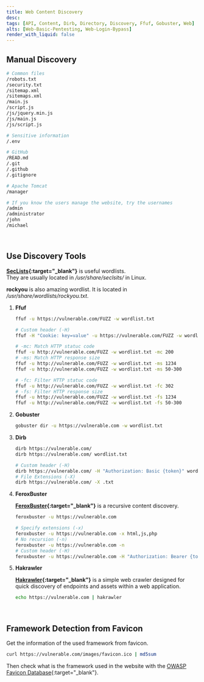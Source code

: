 ```yaml
---
title: Web Content Discovery
desc: 
tags: [API, Content, Dirb, Directory, Discovery, Ffuf, Gobuster, Web]
alts: [Web-Basic-Pentesting, Web-Login-Bypass]
render_with_liquid: false
---
```


## Manual Discovery

```sh
# Common files
/robots.txt
/security.txt
/sitemap.xml
/sitemaps.xml
/main.js
/script.js
/js/jquery.min.js
/js/main.js
/js/script.js

# Sensitive information
/.env

# GitHub
/READ.md
/.git
/.github
/.gitignore

# Apache Tomcat
/manager

# If you know the users manage the website, try the usernames
/admin
/administrator
/john
/michael
```

<br />

## Use Discovery Tools

**[SecLists](https://github.com/danielmiessler/SecLists){:target="_blank"}** is useful wordlists.  
They are usually located in */usr/share/seclsits/* in Linux.

**rockyou** is also amazing wordlist. It is located in */usr/share/wordlists/rockyou.txt*.  

1. **Ffuf**

    ```sh
    ffuf -u https://vulnerable.com/FUZZ -w wordlist.txt 

    # Custom header (-H)
    ffuf -H "Cookie: key=value" -u https://vulnerable.com/FUZZ -w wordlist.txt 

    # -mc: Match HTTP statuc code
    ffuf -u http://vulnerable.com/FUZZ -w wordlist.txt -mc 200
    # -ms: Match HTTP response size
    ffuf -u http://vulnerable.com/FUZZ -w wordlist.txt -ms 1234
    ffuf -u http://vulnerable.com/FUZZ -w wordlist.txt -ms 50-300

    # -fc: Filter HTTP statuc code
    ffuf -u http://vulnerable.com/FUZZ -w wordlist.txt -fc 302
    # -fs: Filter HTTP response size
    ffuf -u http://vulnerable.com/FUZZ -w wordlist.txt -fs 1234
    ffuf -u http://vulnerable.com/FUZZ -w wordlist.txt -fs 50-300
    ```

2. **Gobuster**

    ```sh
    gobuster dir -u https://vulnerable.com -w wordlist.txt
    ```

3. **Dirb**

    ```sh
    dirb https://vulnerable.com/
    dirb https://vulnerable.com/ wordlist.txt

    # Custom header (-H)
    dirb https://vulnerable.com/ -H "Authorization: Basic {token}" wordlist.txt
    # File Extensions (-X)
    dirb https://vulnerable.com/ -X .txt
    ```

4. **FeroxBuster**

    **[FeroxBuster](https://github.com/epi052/feroxbuster){:target="_blank"}** is a recursive content discovery.

    ```sh
    feroxbuster -u https://vulnerable.com

    # Specify extensions (-x)
    feroxbuster -u https://vulnerable.com -x html,js,php
    # No recursion (-n)
    feroxbuster -u https://vulnerable.com -n
    # Custom header (-H)
    feroxbuster -u https://vulnerable.com -H "Authorization: Bearer {token}"
    ```

5. **Hakrawler**

    **[Hakrawler](https://github.com/hakluke/hakrawler){:target="_blank"}** is a simple web crawler designed for quick discovery of endpoints and assets within a web application.

    ```sh
    echo https://vulnerable.com | hakrawler
    ```

<br />

## Framework Detection from Favicon

Get the information of the used framework from favicon.

```sh
curl https://vulnerable.com/images/favicon.ico | md5sum
```

Then check what is the framework used in the website with the [OWASP Favicon Database](https://wiki.owasp.org/index.php/OWASP_favicon_database){:target="_blank"}.
